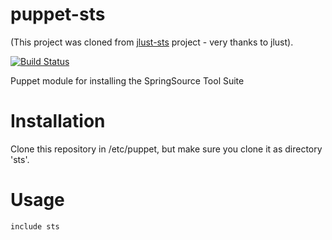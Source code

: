 puppet-sts
==========

(This project was cloned from [jlust-sts](https://github.com/jurgenlust/puppet-sts) project - very thanks to jlust).

[![Build Status](https://travis-ci.org/FunThomas424242/puppet-sts.svg?branch=master)](https://travis-ci.org/FunThomas424242/puppet-sts)

Puppet module for installing the SpringSource Tool Suite

# Installation #

Clone this repository in /etc/puppet, but make sure you clone it as directory
'sts'.

# Usage #

	include sts
